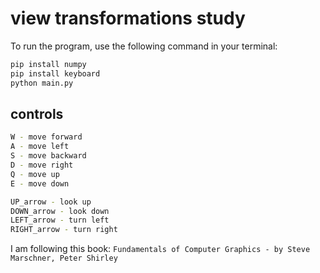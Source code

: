 # view transformations study

To run the program, use the following command in your terminal:

```bash
pip install numpy
pip install keyboard
python main.py
```

## controls
```bash
W - move forward
A - move left
S - move backward
D - move right
Q - move up
E - move down

UP_arrow - look up
DOWN_arrow - look down
LEFT_arrow - turn left
RIGHT_arrow - turn right
```

I am following this book: `
Fundamentals of Computer Graphics -
by Steve Marschner, Peter Shirley
`

